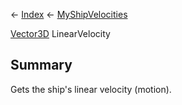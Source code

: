 ← [Index](Api-Index) ← [MyShipVelocities](Sandbox.ModAPI.Ingame.MyShipVelocities)

[Vector3D](VRageMath.Vector3D) LinearVelocity

## Summary

Gets the ship's linear velocity (motion).

